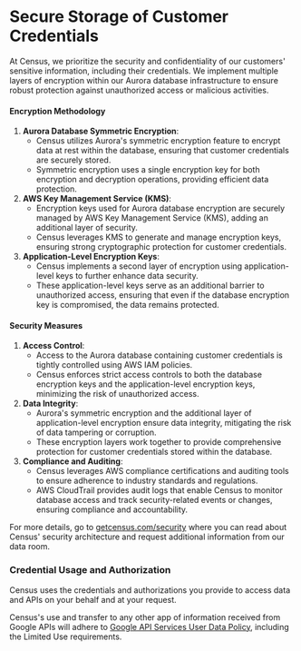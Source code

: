# Secure Storage of Customer Credentials

At Census, we prioritize the security and confidentiality of our customers' sensitive information, including their credentials. We implement multiple layers of encryption within our Aurora database infrastructure to ensure robust protection against unauthorized access or malicious activities.

#### Encryption Methodology

1. **Aurora Database Symmetric Encryption**:
   * Census utilizes Aurora's symmetric encryption feature to encrypt data at rest within the database, ensuring that customer credentials are securely stored.
   * Symmetric encryption uses a single encryption key for both encryption and decryption operations, providing efficient data protection.
2. **AWS Key Management Service (KMS)**:
   * Encryption keys used for Aurora database encryption are securely managed by AWS Key Management Service (KMS), adding an additional layer of security.
   * Census leverages KMS to generate and manage encryption keys, ensuring strong cryptographic protection for customer credentials.
3. **Application-Level Encryption Keys**:
   * Census implements a second layer of encryption using application-level keys to further enhance data security.
   * These application-level keys serve as an additional barrier to unauthorized access, ensuring that even if the database encryption key is compromised, the data remains protected.

#### Security Measures

1. **Access Control**:
   * Access to the Aurora database containing customer credentials is tightly controlled using AWS IAM policies.
   * Census enforces strict access controls to both the database encryption keys and the application-level encryption keys, minimizing the risk of unauthorized access.
2. **Data Integrity**:
   * Aurora's symmetric encryption and the additional layer of application-level encryption ensure data integrity, mitigating the risk of data tampering or corruption.
   * These encryption layers work together to provide comprehensive protection for customer credentials stored within the database.
3. **Compliance and Auditing**:
   * Census leverages AWS compliance certifications and auditing tools to ensure adherence to industry standards and regulations.
   * AWS CloudTrail provides audit logs that enable Census to monitor database access and track security-related events or changes, ensuring compliance and accountability.

For more details, go to [getcensus.com/security](http://getcensus.com/security) where you can read about Census' security architecture and request additional information from our data room.

### Credential Usage and Authorization

Census uses the credentials and authorizations you provide to access data and APIs on your behalf and at your request.

Census's use and transfer to any other app of information received from Google APIs will adhere to [Google API Services User Data Policy](https://developers.google.com/terms/api-services-user-data-policy#additional\_requirements\_for\_specific\_api\_scopes), including the Limited Use requirements.
